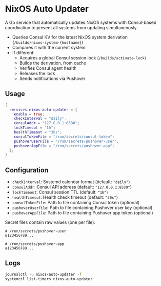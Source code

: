 # NixOS Auto Updater

A Go service that automatically updates NixOS systems with Consul-based coordination to prevent all systems from updating simultaneously.

- Queries Consul KV for the latest NixOS system derivation (`/builds/nixos-system-{hostname}`)
- Compares it with the current system
- If different:
  - Acquires a global Consul session lock (`/builds/activate-lock`)
  - Builds the derivation, from cache
  - Verifies Consul agent health
  - Releases the lock
  - Sends notifications via Pushover

## Usage

```nix
{
  services.nixos-auto-updater = {
    enable = true;
    checkInterval = "daily";
    consulAddr = "127.0.0.1:8500";
    lockTimeout = "1h";
    healthTimeout = "30s";
    consulTokenFile = "/run/secrets/consul-token";
    pushoverUserFile = "/run/secrets/pushover-user";
    pushoverAppFile = "/run/secrets/pushover-app";
  };
}
```

## Configuration

- `checkInterval`: Systemd calendar format (default: `"daily"`)
- `consulAddr`: Consul API address (default: `"127.0.0.1:8500"`)
- `lockTimeout`: Consul session TTL (default: `"1h"`)
- `healthTimeout`: Health check timeout (default: `"30s"`)
- `consulTokenFile`: Path to file containing Consul token (optional)
- `pushoverUserFile`: Path to file containing Pushover user key (optional)
- `pushoverAppFile`: Path to file containing Pushover app token (optional)

Secret files contain raw values (one per file):

```
# /run/secrets/pushover-user
u123456789...

# /run/secrets/pushover-app
a123456789...
```

## Logs

```bash
journalctl -u nixos-auto-updater -f
systemctl list-timers nixos-auto-updater
```
